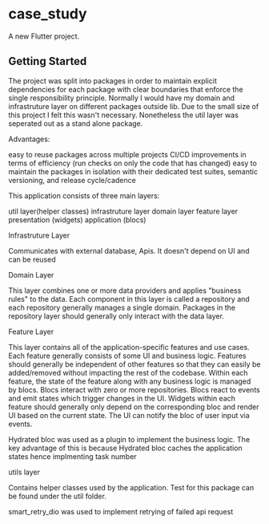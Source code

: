 # case_study

A new Flutter project.

## Getting Started


The project was split into packages in order to maintain explicit dependencies for each package with clear boundaries that enforce the single responsibility principle.
Normally I would have my domain and infrastruture layer on different packages outside lib. Due to the small size of this project I felt this wasn't necessary. Nonetheless the util layer was seperated out as a stand alone package.

Advantages:

easy to reuse packages across multiple projects
CI/CD improvements in terms of efficiency (run checks on only the code that has changed)
easy to maintain the packages in isolation with their dedicated test suites, semantic versioning, and release cycle/cadence

This application consists of three main layers:

util layer(helper classes)
infrastruture layer
domain layer
feature layer
   presentation (widgets)
   application (blocs)



Infrastruture Layer

Communicates with external database, Apis.
It doesn't depend on UI and can be reused

Domain Layer

This layer combines one or more data providers and applies "business rules" to the data. Each component in this layer is called a repository and each repository generally manages a single domain. Packages in the repository layer should generally only interact with the data layer. 


Feature Layer

This layer contains all of the application-specific features and use cases. Each feature generally consists of some UI and business logic. Features should generally be independent of other features so that they can easily be added/removed without impacting the rest of the codebase. Within each feature, the state of the feature along with any business logic is managed by blocs. Blocs interact with zero or more repositories. Blocs react to events and emit states which trigger changes in the UI. Widgets within each feature should generally only depend on the corresponding bloc and render UI based on the current state. The UI can notify the bloc of user input via events.

Hydrated bloc was used as a plugin to implement the business logic. The key advantage of this is because Hydrated bloc caches the application states hence implmenting task number 

utils layer

Contains helper classes used by the application. Test for this package can be found under the util folder.


smart_retry_dio was used to implement retrying of failed api request